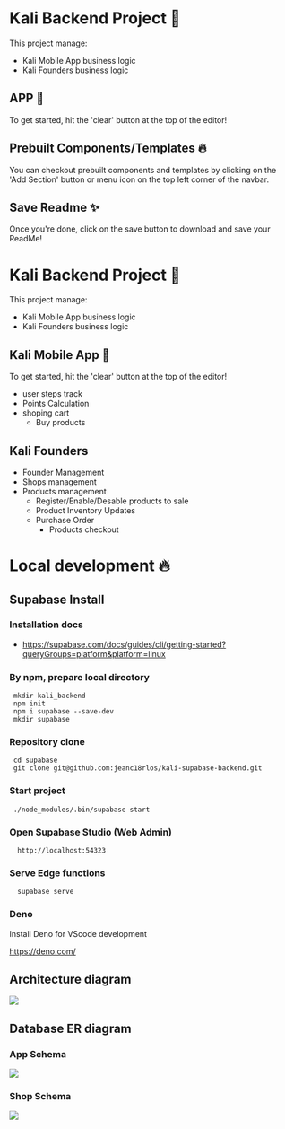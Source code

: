 # Kali Backend Project 📝

This project manage:

- Kali Mobile App business logic
- Kali Founders business logic

## APP 🚀

To get started, hit the 'clear' button at the top of the editor!

## Prebuilt Components/Templates 🔥

You can checkout prebuilt components and templates by clicking on the 'Add Section' button or menu icon
on the top left corner of the navbar.

## Save Readme ✨

Once you're done, click on the save button to download and save your ReadMe!

# Kali Backend Project 📝

This project manage:

- Kali Mobile App business logic
- Kali Founders business logic

## Kali Mobile App 🚀

To get started, hit the 'clear' button at the top of the editor!

- user steps track
- Points Calculation
- shoping cart
  - Buy products

## Kali Founders

- Founder Management
- Shops management
- Products management
  - Register/Enable/Desable products to sale
  - Product Inventory Updates
  - Purchase Order
    - Products checkout

# Local development 🔥

## Supabase Install

### Installation docs

- https://supabase.com/docs/guides/cli/getting-started?queryGroups=platform&platform=linux

### By npm, prepare local directory

```
 mkdir kali_backend
 npm init
 npm i supabase --save-dev
 mkdir supabase
```

### Repository clone

```
 cd supabase
 git clone git@github.com:jeanc18rlos/kali-supabase-backend.git
```

### Start project

```
 ./node_modules/.bin/supabase start
```

### Open Supabase Studio (Web Admin)

```
  http://localhost:54323
```

### Serve Edge functions

```
  supabase serve
```

### Deno

Install Deno for VScode development

https://deno.com/

## Architecture diagram

![](./docs/images/Architecture/kali-backend-architecture.drawio.svg)

## Database ER diagram

### App Schema

![](./docs/images/DB/kali%20DB-%20app%20schema.png)

### Shop Schema

![](./docs/images/DB/Kali%20DB%20-%20shop%20schema.png)
